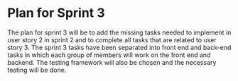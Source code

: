 # Plan for Sprint 3
The plan for sprint 3 will be to add the missing tasks needed to implement in user story 2 in sprint 2 and to complete all tasks that are related to user story 3. The sprint 3 tasks have been separated into front end and back-end tasks in which each group of members will work on the front end and backend. The testing framework will also be chosen and the necessary testing will be done. 